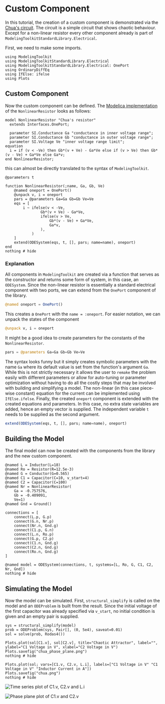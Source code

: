 # Custom Component
In this tutorial, the creation of a custom component is demonstrated via the [Chua's circuit](https://en.wikipedia.org/wiki/Chua%27s_circuit).
The circuit is a simple circuit that shows chaotic behaviour. 
Except for a non-linear resistor every other component already is part of `ModelingToolkitStandardLibrary.Electrical`.

First, we need to make some imports.
```@example components
using ModelingToolkit
using ModelingToolkitStandardLibrary.Electrical
using ModelingToolkitStandardLibrary.Electrical: OnePort
using OrdinaryDiffEq
using IfElse: ifelse
using Plots
```
## Custom Component
Now the custom component can be defined.
The [Modelica implementation](https://www.maplesoft.com/documentation_center/online_manuals/modelica/Modelica_Electrical_Analog_Examples_Utilities.html#Modelica.Electrical.Analog.Examples.Utilities.NonlinearResistor) of the `NonlinearResistor` looks as follows:
```Modelica
model NonlinearResistor "Chua's resistor"
  extends Interfaces.OnePort;

  parameter SI.Conductance Ga "conductance in inner voltage range";
  parameter SI.Conductance Gb "conductance in outer voltage range";
  parameter SI.Voltage Ve "inner voltage range limit";
equation 
  i = if (v < -Ve) then Gb*(v + Ve) - Ga*Ve else if (v > Ve) then Gb*(v - Ve) + Ga*Ve else Ga*v;
end NonlinearResistor;
```
this can almost be directly translated to the syntax of `ModelingToolkit`.
```@example components
@parameters t

function NonlinearResistor(;name, Ga, Gb, Ve)
    @named oneport = OnePort()
    @unpack v, i = oneport
    pars = @parameters Ga=Ga Gb=Gb Ve=Ve
    eqs = [
        i ~ ifelse(v < -Ve, 
                Gb*(v + Ve) - Ga*Ve, 
                ifelse(v > Ve, 
                    Gb*(v - Ve) + Ga*Ve, 
                    Ga*v,
                ),
            )
    ]
    extend(ODESystem(eqs, t, [], pars; name=name), oneport)
end
nothing # hide
```

### Explanation
All components in `ModelingToolkit` are created via a function that serves as the constructor and returns some form of system, in this case, an `ODESystem`.
Since the non-linear resistor is essentially a standard electrical component with two ports, we can extend from the `OnePort` component of the library.
```julia
@named oneport = OnePort()
```
This creates a `OnePort` with the `name = :oneport`.
For easier notation, we can unpack the states of the component
```julia
@unpack v, i = oneport
```
It might be a good idea to create parameters for the constants of the `NonlinearResistor`.
```julia
pars = @parameters Ga=Ga Gb=Gb Ve=Ve
```
The syntax looks funny but it simply creates symbolic parameters with the name `Ga` where its default value is set from the function's argument `Ga`.
While this is not strictly necessary it allows the user to `remake` the problem easily with different parameters or allow for auto-tuning or parameter optimization without having to do all the costly steps that may be involved with building and simplifying a model.
The non-linear (in this case piece-wise constant) equation for the current can be implemented using `IfElse.ifelse`.
Finally, the created `oneport` component is extended with the created equations and parameters.
In this case, no extra state variables are added, hence an empty vector is supplied.
The independent variable `t` needs to be supplied as the second argument.
```julia
extend(ODESystem(eqs, t, [], pars; name=name), oneport)
```

## Building the Model
The final model can now be created with the components from the library and the new custom component.
```@example components
@named L = Inductor(L=18)
@named Ro = Resistor(R=12.5e-3)
@named G = Conductor(G=0.565)
@named C1 = Capacitor(C=10, v_start=4)
@named C2 = Capacitor(C=100)
@named Nr = NonlinearResistor(
    Ga = -0.757576,
    Gb = -0.409091,
    Ve=1)
@named Gnd = Ground()

connections = [
    connect(L.p, G.p)
    connect(G.n, Nr.p)
    connect(Nr.n, Gnd.g)
    connect(C1.p, G.n)
    connect(L.n, Ro.p)
    connect(G.p, C2.p)
    connect(C1.n, Gnd.g)
    connect(C2.n, Gnd.g)
    connect(Ro.n, Gnd.g)
]

@named model = ODESystem(connections, t, systems=[L, Ro, G, C1, C2, Nr, Gnd])
nothing # hide
```

## Simulating the Model
Now the model can be simulated.
First, `structural_simplify` is called on the model and an `ODEProblem` is built from the result.
Since the initial voltage of the first capacitor was already specified via `v_start`, no initial condition is given and an empty pair is supplied.
```@example components
sys = structural_simplify(model)
prob = ODEProblem(sys, Pair[], (0, 5e4), saveat=0.01)
sol = solve(prob, Rodas4())

Plots.plot(sol[C1.v], sol[C2.v], title="Chaotic Attractor", label="", ylabel="C1 Voltage in V", xlabel="C2 Voltage in V")
Plots.savefig("chua_phase_plane.png")
nothing # hide

Plots.plot(sol; vars=[C1.v, C2.v, L.i], labels=["C1 Voltage in V" "C1 Voltage in V" "Inductor Current in A"])
Plots.savefig("chua.png")
nothing # hide
```

![Time series plot of C1.v, C2.v and L.i](chua_phase_plane.png)

![Phase plane plot of C1.v and C2.v](chua.png)